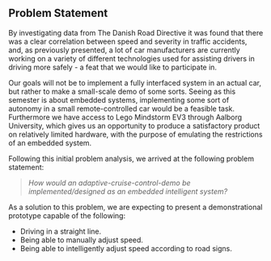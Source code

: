 ## Problem Statement

By investigating data from The Danish Road Directive it was found that there was a clear correlation between speed and severity in traffic accidents, and, as previously presented, a lot of car manufacturers are currently working on a variety of different technologies used for assisting drivers in driving more safely - a feat that we would like to participate in.

Our goals will not be to implement a fully interfaced system in an actual car, but rather to make a small-scale demo of some sorts. Seeing as this semester is about embedded systems, implementing some sort of autonomy in a small remote-controlled car would be a feasible task. Furthermore we have access to Lego Mindstorm EV3 through Aalborg University, which gives us an opportunity to produce a satisfactory product on relatively limited hardware, with the purpose of emulating the restrictions of an embedded system.

Following this initial problem analysis, we arrived at the following problem statement:

> *How would an adaptive-cruise-control-demo be implemented/designed as an embedded intelligent system?*

As a solution to this problem, we are expecting to present a demonstrational prototype capable of the following:

* Driving in a straight line.
* Being able to manually adjust speed.
* Being able to intelligently adjust speed according to road signs.


<!--
From an investigation conducted by the AIB 291 accidents were analysed. AIB found that in a bit over 40% af these accidents high speed was involved and in 30 of these cases high speed worsened the accident.

In this report the consequense of speeding has been investigated, we foud that speeding caused the injuries of accidents to becomer more severe for the affected, but further more it is expensive for the socity, espeacially in the long term the cost of care and transfer payments can end up in millions.

We found that bot the state, car manufactures, and of cource the implicated of a accident  has an interest in solving/relaxing this problem. It is expensive for the state, hence reducing the severity and number of appearences would be in the interst of the state; Car manufacutres wants their cars to be safer; And people inarguable want to not get hurt when they travel.

Some car manufactures are already taking some measures to help drivers. Some tools notifies the driver if he or she is going too fast, and others regulate the speed acording to the signs

From this the following problem statement has been formulated:

> How can AI be used to reguale traffic speed in order to reduce the amount of accidents caused by speeding

-->
